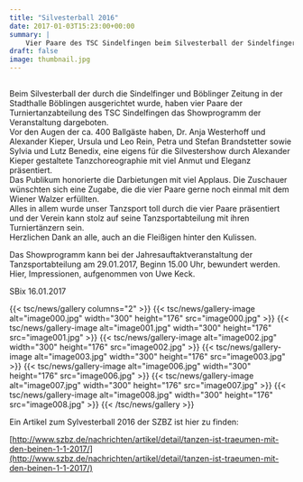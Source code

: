 ```yaml
---
title: "Silvesterball 2016"
date: 2017-01-03T15:23:00+00:00
summary: |
    Vier Paare des TSC Sindelfingen beim Silvesterball der Sindelfinger & Böblinger ZeitungBeim Silvesterball der durch die Sindelfinger und Böblinger Zeitung in der Stadthalle Böblingen ausgerichtet wurde, haben 4 Paare der Turniertanzabteilung des TSC Sindelfingen das Showprogramm der Veranstaltung dargeboten.Vor den Augen der ca. 400 Ballgäste haben, Dr. Anja Westerhoff und Alexander Kieper, Ursula und Leo Rein, Petra und Stefan Brandstetter sowie Sylvia und Lutz Benedix, eine eigens für die Silvestershow durch Alexander Kieper gestaltete Tanzchoreographie mit viel Anmut und Eleganz präsentiert.
draft: false
image: thumbnail.jpg
---
```


## 

Beim Silvesterball der durch die Sindelfinger und Böblinger Zeitung in der Stadthalle Böblingen ausgerichtet wurde, haben vier Paare der Turniertanzabteilung des TSC Sindelfingen das Showprogramm der Veranstaltung dargeboten.  
Vor den Augen der ca. 400 Ballgäste haben, Dr. Anja Westerhoff und Alexander Kieper, Ursula und Leo Rein, Petra und Stefan Brandstetter sowie Sylvia und Lutz Benedix, eine eigens für die Silvestershow durch Alexander Kieper gestaltete Tanzchoreographie mit viel Anmut und Eleganz präsentiert.   
Das Publikum honorierte die Darbietungen mit viel Applaus. Die Zuschauer wünschten sich eine Zugabe, die die vier Paare gerne noch einmal mit dem Wiener Walzer erfüllten.  
Alles in allem wurde unser Tanzsport toll durch die vier Paare präsentiert und der Verein kann stolz auf seine Tanzsportabteilung mit ihren Turniertänzern sein.  
Herzlichen Dank an alle, auch an die Fleißigen hinter den Kulissen.

  
Das Showprogramm kann bei der Jahresauftaktveranstaltung der Tanzsportabteilung am 29.01.2017, Beginn 15.00 Uhr, bewundert werden.  
Hier, Impressionen, aufgenommen von Uwe Keck.

SBix 16.01.2017

{{< tsc/news/gallery columns="2" >}}
  {{< tsc/news/gallery-image alt="image000.jpg" width="300" height="176" src="image000.jpg" >}}
  {{< tsc/news/gallery-image alt="image001.jpg" width="300" height="176" src="image001.jpg" >}}
  {{< tsc/news/gallery-image alt="image002.jpg" width="300" height="176" src="image002.jpg" >}}
  {{< tsc/news/gallery-image alt="image003.jpg" width="300" height="176" src="image003.jpg" >}}
  {{< tsc/news/gallery-image alt="image006.jpg" width="300" height="176" src="image006.jpg" >}}
  {{< tsc/news/gallery-image alt="image007.jpg" width="300" height="176" src="image007.jpg" >}}
  {{< tsc/news/gallery-image alt="image008.jpg" width="300" height="176" src="image008.jpg" >}}
{{< /tsc/news/gallery >}}

Ein Artikel zum Sylvesterball 2016 der SZBZ ist hier zu finden:

[http://www.szbz.de/nachrichten/artikel/detail/tanzen-ist-traeumen-mit-den-beinen-1-1-2017/](http://www.szbz.de/nachrichten/artikel/detail/tanzen-ist-traeumen-mit-den-beinen-1-1-2017/)


